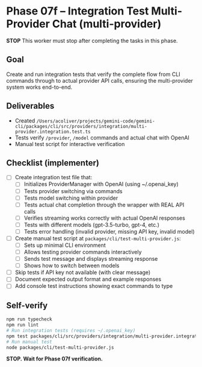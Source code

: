 # Phase 07f – Integration Test Multi-Provider Chat (multi-provider)

**STOP**
This worker must stop after completing the tasks in this phase.

## Goal

Create and run integration tests that verify the complete flow from CLI commands through to actual provider API calls, ensuring the multi-provider system works end-to-end.

## Deliverables

- Created `/Users/acoliver/projects/gemini-code/gemini-cli/packages/cli/src/providers/integration/multi-provider.integration.test.ts`
- Tests verify `/provider`, `/model` commands and actual chat with OpenAI
- Manual test script for interactive verification

## Checklist (implementer)

- [ ] Create integration test file that:
  - [ ] Initializes ProviderManager with OpenAI (using ~/.openai_key)
  - [ ] Tests provider switching via commands
  - [ ] Tests model switching within provider
  - [ ] Tests actual chat completion through the wrapper with REAL API calls
  - [ ] Verifies streaming works correctly with actual OpenAI responses
  - [ ] Tests with different models (gpt-3.5-turbo, gpt-4, etc.)
  - [ ] Tests error handling (invalid provider, missing API key, invalid model)
- [ ] Create manual test script at `packages/cli/test-multi-provider.js`:
  - [ ] Sets up minimal CLI environment
  - [ ] Allows testing provider commands interactively
  - [ ] Sends test message and displays streaming response
  - [ ] Shows how to switch between models
- [ ] Skip tests if API key not available (with clear message)
- [ ] Document expected output format and example responses
- [ ] Add console test instructions showing exact commands to type

## Self-verify

```bash
npm run typecheck
npm run lint
# Run integration tests (requires ~/.openai_key)
npm test packages/cli/src/providers/integration/multi-provider.integration.test.ts
# Run manual test
node packages/cli/test-multi-provider.js
```

**STOP. Wait for Phase 07f verification.**
